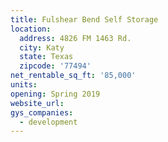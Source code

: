 ```yaml
---
title: Fulshear Bend Self Storage
location:
  address: 4826 FM 1463 Rd.
  city: Katy
  state: Texas
  zipcode: '77494'
net_rentable_sq_ft: '85,000'
units:
opening: Spring 2019
website_url:
gys_companies:
  - development
---
```


